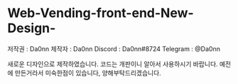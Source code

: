 # Web-Vending-front-end-New-Design-
저작권 : Da0nn
제작자 : Da0nn
Discord : Da0nn#8724
Telegram : @Da0nn

새로운 디자인으로 제작하였습니다.
코드는 개판이니 알아서 사용하시기 바랍니다.
예전에 만든거라서 미숙한점이 있습니다, 양해부탁드리겠습니다.
